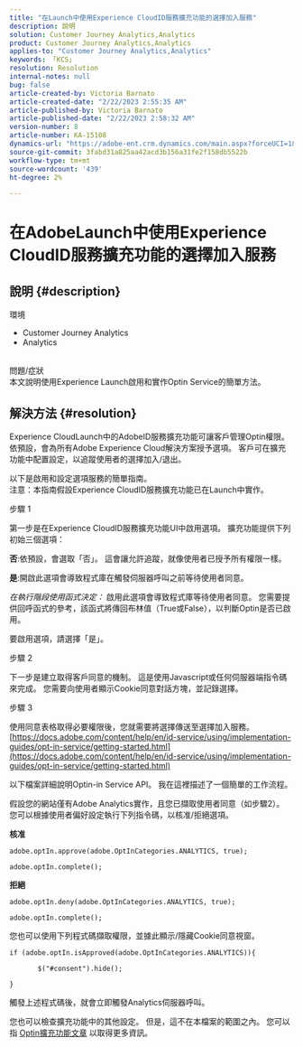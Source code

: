 ```yaml
---
title: "在Launch中使用Experience CloudID服務擴充功能的選擇加入服務"
description: 說明
solution: Customer Journey Analytics,Analytics
product: Customer Journey Analytics,Analytics
applies-to: "Customer Journey Analytics,Analytics"
keywords: 「KCS」
resolution: Resolution
internal-notes: null
bug: false
article-created-by: Victoria Barnato
article-created-date: "2/22/2023 2:55:35 AM"
article-published-by: Victoria Barnato
article-published-date: "2/22/2023 2:58:32 AM"
version-number: 8
article-number: KA-15108
dynamics-url: "https://adobe-ent.crm.dynamics.com/main.aspx?forceUCI=1&pagetype=entityrecord&etn=knowledgearticle&id=52ad565d-5cb2-ed11-83fe-6045bd0067ea"
source-git-commit: 3fabd31a825aa42acd3b156a31fe2f158db5522b
workflow-type: tm+mt
source-wordcount: '439'
ht-degree: 2%

---
```


# 在AdobeLaunch中使用Experience CloudID服務擴充功能的選擇加入服務

## 說明 {#description}

環境<br>
- Customer Journey Analytics
- Analytics



<br>問題/症狀<br>
本文說明使用Experience Launch啟用和實作Optin Service的簡單方法。


## 解決方法 {#resolution}


Experience CloudLaunch中的AdobeID服務擴充功能可讓客戶管理Optin權限。 依預設，會為所有Adobe Experience Cloud解決方案授予選項。 客戶可在擴充功能中配置設定，以追蹤使用者的選擇加入/退出。

以下是啟用和設定選項服務的簡單指南。
<br>注意：本指南假設Experience CloudID服務擴充功能已在Launch中實作。<br>


步驟 1

第一步是在Experience CloudID服務擴充功能UI中啟用選項。 擴充功能提供下列初始三個選項：

<b>否</b>:依預設，會選取「否」。 這會讓允許追蹤，就像使用者已授予所有權限一樣。

<b>是</b>:開啟此選項會導致程式庫在觸發伺服器呼叫之前等待使用者同意。

*在執行階段使用函式決定：* 啟用此選項會導致程式庫等待使用者同意。 您需要提供回呼函式的參考，該函式將傳回布林值（True或False），以判斷Optin是否已啟用。

要啟用選項，請選擇「是」。



步驟 2

下一步是建立取得客戶同意的機制。 這是使用Javascript或任何伺服器端指令碼來完成。 您需要向使用者顯示Cookie同意對話方塊，並記錄選擇。



步驟 3

使用同意表格取得必要權限後，您就需要將選擇傳送至選擇加入服務。
[https://docs.adobe.com/content/help/en/id-service/using/implementation-guides/opt-in-service/getting-started.html](https://docs.adobe.com/content/help/en/id-service/using/implementation-guides/opt-in-service/getting-started.html)

以下檔案詳細說明Optin-in Service API。 我在這裡描述了一個簡單的工作流程。

假設您的網站僅有Adobe Analytics實作，且您已擷取使用者同意（如步驟2）。 您可以根據使用者偏好設定執行下列指令碼，以核准/拒絕選項。

<b>核准</b>


```
adobe.optIn.approve(adobe.OptInCategories.ANALYTICS, true);

adobe.optIn.complete();
```




<b>拒絕</b>


```
adobe.optIn.deny(adobe.OptInCategories.ANALYTICS, true);

adobe.optIn.complete();
```




您也可以使用下列程式碼擷取權限，並據此顯示/隱藏Cookie同意視窗。


```
if (adobe.optIn.isApproved(adobe.OptInCategories.ANALYTICS)){

       $("#consent").hide();

}
```




觸發上述程式碼後，就會立即觸發Analytics伺服器呼叫。

您也可以檢查擴充功能中的其他設定。 但是，這不在本檔案的範圍之內。 您可以指 [Optin擴充功能文章](https://experienceleague.adobe.com/docs/id-service/using/implementation/opt-in-service/launch.html) 以取得更多資訊。
